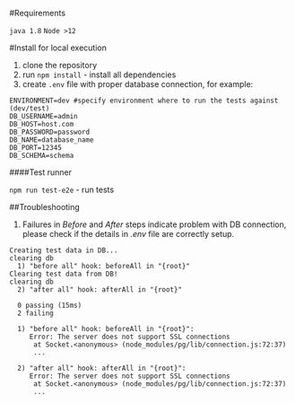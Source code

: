 #Requirements

```java 1.8```
```Node >12```

#Install for local execution
1. clone the repository
2. run ``npm install`` - install all dependencies
3. create ``.env`` file with proper database connection, for example:

```
ENVIRONMENT=dev #specify environment where to run the tests against (dev/test)
DB_USERNAME=admin
DB_HOST=host.com
DB_PASSWORD=password
DB_NAME=database_name
DB_PORT=12345
DB_SCHEMA=schema
```

####Test runner

```npm run test-e2e``` - run tests

##Troubleshooting

1. Failures in *Before* and *After* steps indicate problem with DB connection, 
   please check if the details in *.env* file are correctly setup.
```
Creating test data in DB...
clearing db
  1) "before all" hook: beforeAll in "{root}"
Clearing test data from DB!
clearing db
  2) "after all" hook: afterAll in "{root}"

  0 passing (15ms)
  2 failing

  1) "before all" hook: beforeAll in "{root}":
     Error: The server does not support SSL connections
      at Socket.<anonymous> (node_modules/pg/lib/connection.js:72:37)
      ...

  2) "after all" hook: afterAll in "{root}":
     Error: The server does not support SSL connections
      at Socket.<anonymous> (node_modules/pg/lib/connection.js:72:37)
      ...
```



